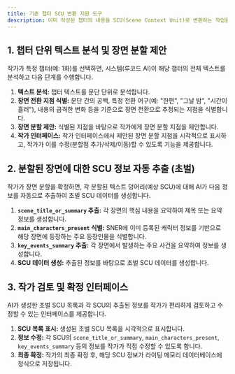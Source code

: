 ```yaml
---
title: 기존 챕터 SCU 변환 지원 도구
description: 이미 작성된 챕터의 내용을 SCU(Scene Context Unit)로 변환하는 작업을 지원하는 도구.
---
```


## 1. 챕터 단위 텍스트 분석 및 장면 분할 제안

작가가 특정 챕터(예: 1화)를 선택하면, 시스템(루코드 AI)이 해당 챕터의 전체 텍스트를 분석하고 다음 단계를 수행합니다.

1.  **텍스트 분석:** 챕터 텍스트를 문단 단위로 분석합니다.
2.  **장면 전환 지점 식별:** 문단 간의 공백, 특정 전환 어구(예: "한편", "그날 밤", "시간이 흘러"), 내용의 급격한 변화 등을 기준으로 장면 전환으로 추정되는 지점을 식별합니다.
3.  **장면 분할 제안:** 식별된 지점을 바탕으로 작가에게 장면 분할 지점을 제안합니다.
4.  **작가 인터페이스:** 작가 인터페이스에서 제안된 장면 분할 지점을 시각적으로 표시하고, 작가가 이를 수정(분할점 추가/삭제/이동)할 수 있도록 기능을 제공합니다.

## 2. 분할된 장면에 대한 SCU 정보 자동 추출 (초벌)

작가가 장면 분할을 확정하면, 각 분할된 텍스트 덩어리(예상 SCU)에 대해 AI가 다음 정보를 자동으로 추출하여 초벌 SCU 데이터를 생성합니다.

1.  **`scene_title_or_summary` 추출:** 각 장면의 핵심 내용을 요약하여 제목 또는 요약 정보를 생성합니다.
2.  **`main_characters_present` 식별:** SNER에 이미 등록된 캐릭터 정보를 기반으로 해당 장면에 등장하는 주요 등장인물을 식별합니다.
3.  **`key_events_summary` 추출:** 각 장면에서 발생하는 주요 사건을 요약하여 정보를 생성합니다.
4.  **SCU 데이터 생성:** 추출된 정보를 바탕으로 초벌 SCU 데이터를 생성합니다.

## 3. 작가 검토 및 확정 인터페이스

AI가 생성한 초벌 SCU 목록과 각 SCU의 추출된 정보를 작가가 편리하게 검토하고 수정할 수 있는 인터페이스를 제공합니다.

1.  **SCU 목록 표시:** 생성된 초벌 SCU 목록을 시각적으로 표시합니다.
2.  **정보 수정:** 각 SCU의 `scene_title_or_summary`, `main_characters_present`, `key_events_summary` 등의 정보를 작가가 직접 수정할 수 있도록 합니다.
3.  **최종 확정:** 작가의 최종 확정 후, 해당 SCU 정보가 라이팅 메모리 데이터베이스에 정식으로 저장됩니다.